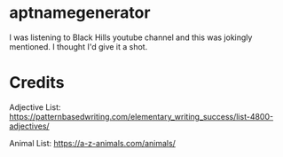 # aptnamegenerator

I was listening to Black Hills youtube channel and this was jokingly mentioned. I thought I'd give it a shot.



# Credits

Adjective List: https://patternbasedwriting.com/elementary_writing_success/list-4800-adjectives/

Animal List: https://a-z-animals.com/animals/
